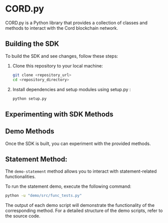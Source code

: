# CORD.py
CORD.py is a Python library that provides a collection of classes and methods to interact with the Cord blockchain network.

## Building the SDK

To build the SDK and see changes, follow these steps:

1. Clone this repository to your local machine:

   ```bash
   git clone <repository_url>
   cd <repository_directory>

2. Install dependencies and setup modules using setup.py :

     ```bash
     python setup.py

## Experimenting with SDK Methods
## Demo Methods
Once the SDK is built, you can experiment with the provided methods.

## Statement Method:

The `demo-statement` method allows you to interact with statement-related functionalities.

To run the statement demo, execute the following command:

```bash
python -u "demo/src/func_tests.py"
```

The output of each demo script will demonstrate the functionality of the corresponding method. For a detailed structure of the demo scripts, refer to the source code.

